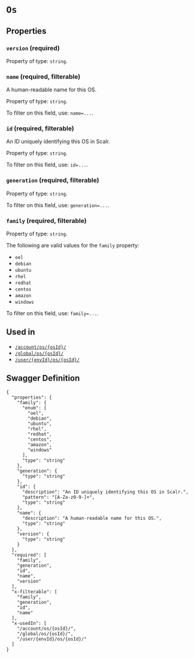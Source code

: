 # `Os` #







## Properties ##

### `version` (required) ###




Property of type: `string`.




### `name` (required, filterable) ###

A human-readable name for this OS.


Property of type: `string`.


To filter on this field, use: `name=...`.


### `id` (required, filterable) ###

An ID uniquely identifying this OS in Scalr.


Property of type: `string`.


To filter on this field, use: `id=...`.


### `generation` (required, filterable) ###




Property of type: `string`.


To filter on this field, use: `generation=...`.


### `family` (required, filterable) ###




Property of type: `string`.

 
The following are valid values for the `family` property:
  + `oel`
  + `debian`
  + `ubuntu`
  + `rhel`
  + `redhat`
  + `centos`
  + `amazon`
  + `windows`

To filter on this field, use: `family=...`.




## Used in ##

  + [`/account/os/{osId}/`](./../rest/api/v1beta0/account/os/{osId}/)
  + [`/global/os/{osId}/`](./../rest/api/v1beta0/global/os/{osId}/)
  + [`/user/{envId}/os/{osId}/`](./../rest/api/v1beta0/user/{envId}/os/{osId}/)

## Swagger Definition ##

    {
      "properties": {
        "family": {
          "enum": [
            "oel", 
            "debian", 
            "ubuntu", 
            "rhel", 
            "redhat", 
            "centos", 
            "amazon", 
            "windows"
          ], 
          "type": "string"
        }, 
        "generation": {
          "type": "string"
        }, 
        "id": {
          "description": "An ID uniquely identifying this OS in Scalr.", 
          "pattern": "[A-Za-z0-9-]+", 
          "type": "string"
        }, 
        "name": {
          "description": "A human-readable name for this OS.", 
          "type": "string"
        }, 
        "version": {
          "type": "string"
        }
      }, 
      "required": [
        "family", 
        "generation", 
        "id", 
        "name", 
        "version"
      ], 
      "x-filterable": [
        "family", 
        "generation", 
        "id", 
        "name"
      ], 
      "x-usedIn": [
        "/account/os/{osId}/", 
        "/global/os/{osId}/", 
        "/user/{envId}/os/{osId}/"
      ]
    }
